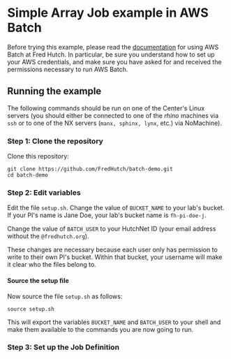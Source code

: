 # Simple Array Job example in AWS Batch

Before trying this example, please read the
[documentation](https://fredhutch.github.io/aws-batch-at-hutch-docs/)
for using AWS Batch at Fred Hutch. In particular, be sure you understand
how to set up your AWS credentials, and make sure you have asked for
and received the permissions necessary to run AWS Batch.

## Running the example

The following commands should be run on one of the Center's Linux servers (you should either be connected to one of the *rhino* machines via
`ssh` or to one of the NX servers (`manx, sphinx, lynx`, etc.) via NoMachine).

### Step 1: Clone the repository

Clone this repository:

```
git clone https://github.com/FredHutch/batch-demo.git
cd batch-demo
```

### Step 2: Edit variables

Edit the file `setup.sh`.
Change the value of `BUCKET_NAME` to your lab's
bucket. If your PI's name is Jane Doe, your
lab's bucket name is `fh-pi-doe-j`.

Change the value of `BATCH_USER` to your HutchNet ID
(your email address without the `@fredhutch.org`).

These changes are necessary because each user only has permission to write to their own PI's bucket.
Within that bucket, your username will make it clear who the files belong to.

#### Source the setup file

Now source the file `setup.sh` as follows:

```
source setup.sh
```

This will export the variables `BUCKET_NAME` and
`BATCH_USER` to your shell and make them
available to the commands you are now going to run.

### Step 3: Set up the Job Definition
